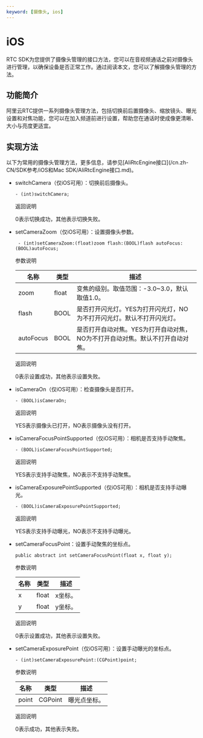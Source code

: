 ```yaml
---
keyword: [摄像头, ios]
---
```


# iOS

RTC SDK为您提供了摄像头管理的接口方法，您可以在音视频通话之前对摄像头进行管理，以确保设备是否正常工作。通过阅读本文，您可以了解摄像头管理的方法。

## 功能简介

阿里云RTC提供一系列摄像头管理方法，包括切换前后置摄像头、缩放镜头、曝光设置和对焦功能，您可以在加入频道前进行设置，帮助您在通话时使成像更清晰、大小与亮度更适宜。

## 实现方法

以下为常用的摄像头管理方法，更多信息，请参见[AliRtcEngine接口](/cn.zh-CN/SDK参考/iOS和Mac SDK/AliRtcEngine接口.md)。

-   switchCamera（仅iOS可用）：切换前后摄像头。

    ```
    - (int)switchCamera;
    ```

    返回说明

    0表示切换成功，其他表示切换失败。

-   setCameraZoom（仅iOS可用）：设置摄像头参数。

    ```
     - (int)setCameraZoom:(float)zoom flash:(BOOL)flash autoFocus:(BOOL)autoFocus;
    ```

    参数说明

    |名称|类型|描述|
    |--|--|--|
    |zoom|float|变焦的级别。取值范围：-3.0~3.0，默认取值1.0。|
    |flash|BOOL|是否打开闪光灯。YES为打开闪光灯，NO为不打开闪光灯。默认不打开闪光灯。|
    |autoFocus|BOOL|是否打开自动对焦。YES为打开自动对焦，NO为不打开自动对焦。默认不打开自动对焦。|

    返回说明

    0表示设置成功，其他表示设置失败。

-   isCameraOn（仅iOS可用）：检查摄像头是否打开。

    ```
    - (BOOL)isCameraOn;
    ```

    返回说明

    YES表示摄像头已打开，NO表示摄像头没有打开。

-   isCameraFocusPointSupported（仅iOS可用）：相机是否支持手动聚焦。

    ```
    - (BOOL)isCameraFocusPointSupported;
    ```

    返回说明

    YES表示支持手动聚焦，NO表示不支持手动聚焦。

-   isCameraExposurePointSupported（仅iOS可用）：相机是否支持手动曝光。

    ```
    - (BOOL)isCameraExposurePointSupported;
    ```

    返回说明

    YES表示支持手动曝光，NO表示不支持手动曝光。

-   setCameraFocusPoint：设置手动聚焦的坐标点。

    ```
    public abstract int setCameraFocusPoint(float x, float y);
    ```

    参数说明

    |名称|类型|描述|
    |--|--|--|
    |x|float|x坐标。|
    |y|float|y坐标。|

    返回说明

    0表示设置成功，其他表示设置失败。

-   setCameraExposurePoint（仅iOS可用）：设置手动曝光的坐标点。

    ```
    - (int)setCameraExposurePoint:(CGPoint)point;
    ```

    参数说明

    |名称|类型|描述|
    |--|--|--|
    |point|CGPoint|曝光点坐标。|

    返回说明

    0表示成功，其他表示失败。


